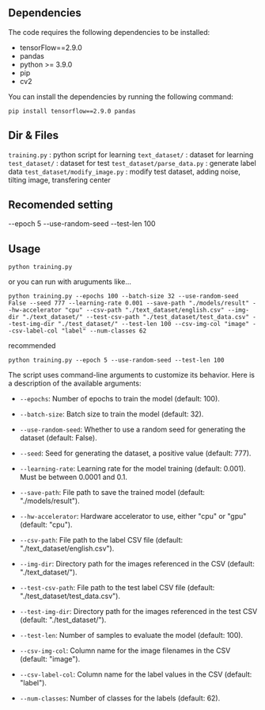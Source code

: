 ## Dependencies

The code requires the following dependencies to be installed:
- tensorFlow==2.9.0
- pandas
- python >= 3.9.0
- pip
- cv2

You can install the dependencies by running the following command:

```
pip install tensorflow==2.9.0 pandas
```
## Dir & Files
`training.py` : python script for learning
`text_dataset/` : dataset for learning
`test_dataset/` : dataset for test
`test_dataset/parse_data.py` : generate label data
`test_dataset/modify_image.py` : modify test dataset, adding noise, tilting image, transfering center

## Recomended setting
--epoch 5 --use-random-seed --test-len 100

## Usage
```
python training.py
```
or you can run with aruguments like...
```
python training.py --epochs 100 --batch-size 32 --use-random-seed False --seed 777 --learning-rate 0.001 --save-path "./models/result" --hw-accelerator "cpu" --csv-path "./text_dataset/english.csv" --img-dir "./text_dataset/" --test-csv-path "./test_dataset/test_data.csv" --test-img-dir "./test_dataset/" --test-len 100 --csv-img-col "image" --csv-label-col "label" --num-classes 62
```

recommended
```
python training.py --epoch 5 --use-random-seed --test-len 100
```

The script uses command-line arguments to customize its behavior. Here is a description of the available arguments:

- `--epochs`: Number of epochs to train the model (default: 100).
- `--batch-size`: Batch size to train the model (default: 32).
- `--use-random-seed`: Whether to use a random seed for generating the dataset (default: False).
- `--seed`: Seed for generating the dataset, a positive value (default: 777).
- `--learning-rate`: Learning rate for the model training (default: 0.001). Must be between 0.0001 and 0.1.
- `--save-path`: File path to save the trained model (default: "./models/result").
- `--hw-accelerator`: Hardware accelerator to use, either "cpu" or "gpu" (default: "cpu").

- `--csv-path`: File path to the label CSV file (default: "./text_dataset/english.csv").
- `--img-dir`: Directory path for the images referenced in the CSV (default: "./text_dataset/").
- `--test-csv-path`: File path to the test label CSV file (default: "./test_dataset/test_data.csv").
- `--test-img-dir`: Directory path for the images referenced in the test CSV (default: "./test_dataset/").
- `--test-len`: Number of samples to evaluate the model (default: 100).
- `--csv-img-col`: Column name for the image filenames in the CSV (default: "image").
- `--csv-label-col`: Column name for the label values in the CSV (default: "label").
- `--num-classes`: Number of classes for the labels (default: 62).
